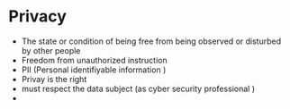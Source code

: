


# Privacy 
- The state or condition of being free from being observed or disturbed by other people 
- Freedom from unauthorized instruction 
- PII (Personal identifiyable information )
- Privay is the right 
- must respect the data subject (as cyber security professional )
- 
